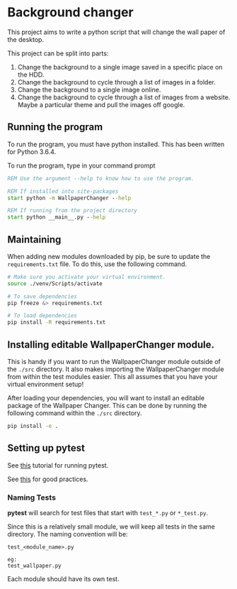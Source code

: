 # Background changer

This project aims to write a python script that will change the wall paper of the desktop.

This project can be split into parts:

1. Change the background to a single image saved in a specific place on the HDD.
2. Change the background to cycle through a list of images in a folder.
3. Change the background to a single image online.
4. Change the background to cycle through a list of images from a website. Maybe a particular theme and pull the images off google.


## Running the program

To run the program, you must have python installed. This has been written for Python 3.6.4.

To run the program, type in your command prompt

```bat
REM Use the argument --help to know how to use the program.

REM If installed into site-packages
start python -m WallpaperChanger --help

REM If running from the project directory
start python __main__.py --help
```

## Maintaining

When adding new modules downloaded by pip, be sure to update the `requirements.txt` file. To do this, use the following command.

```bash
# Make sure you activate your virtual environment.
source ./venv/Scripts/activate

# To save dependencies
pip freeze &> requirements.txt

# To load dependencies
pip install -R requirements.txt
```

## Installing editable WallpaperChanger module.

This is handy if you want to run the WallpaperChanger module outside of the `./src` directory. It also makes importing the WallpaperChanger module from within the test modules easier. This all assumes that you have your virtual environment setup!

After loading your dependencies, you will want to install an editable package of the Wallpaper Changer. This can be done by running the following command within the `./src` directory.

```bash
pip install -e .
```

## Setting up pytest

See [this](https://docs.pytest.org/en/latest/getting-started.html) tutorial for running pytest.

See [this](http://doc.pytest.org/en/latest/goodpractices.html) for good practices.


### Naming Tests

**pytest** will search for test files that start with `test_*.py` or `*_test.py`.

Since this is a relatively small module, we will keep all tests in the same directory. The naming convention will be:

```
test_<module_name>.py

eg:
test_wallpaper.py
```

Each module should have its own test.

